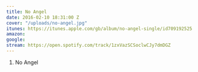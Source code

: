 ```yaml
---
title: No Angel
date: 2016-02-10 18:31:00 Z
cover: "/uploads/no-angel.jpg"
itunes: https://itunes.apple.com/gb/album/no-angel-single/id709192525
amazon: 
google: 
stream: https://open.spotify.com/track/1zxVazSCSoclwCJy7dmDGZ
---
```


1. No Angel
